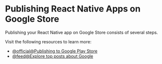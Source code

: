 # Publishing React Native Apps on Google Store

Publishing your React Native app on Google Store consists of several steps.

Visit the following resources to learn more:

- [@official@Publishing to Google Play Store](https://reactnative.dev/docs/signed-apk-android)
- [@feed@Explore top posts about Google](https://app.daily.dev/tags/google?ref=roadmapsh)
